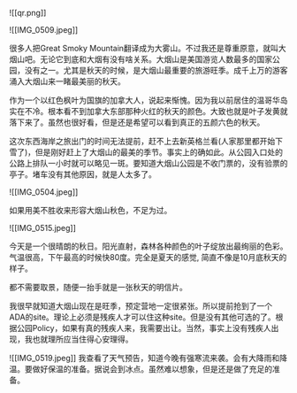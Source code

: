 ![[qr.png]]



![[IMG_0509.jpeg]]

很多人把Great Smoky Mountain翻译成为大雾山。不过我还是尊重原意，就叫大烟山吧。无论它到底和大烟有没有啥关系。大烟山是美国游览人数最多的国家公园，没有之一。尤其是秋天的时候，是大烟山最重要的旅游旺季。成千上万的游客涌入大烟山来一睹最美丽的秋天。

作为一个以红色枫叶为国旗的加拿大人，说起来惭愧。因为我以前居住的温哥华岛实在不冷。根本看不到加拿大东部那种火红的秋天的颜色。大致也就是叶子发黄就落下来了。虽然也很好看，但是还是希望可以看到真正的五颜六色的秋天。

这次东西海岸之旅出门的时间无法提前，赶不上去新英格兰看(人家那里都开始下雪了)，但是刚好赶上了大烟山的最美的季节。事实上的确如此。从公园入口处的公路上排队一小时就可以略见一斑。要知道大烟山公园是不收门票的，没有验票的亭子。堵车没有其他原因，就是人太多了。


![[IMG_0504.jpeg]]

如果用美不胜收来形容大烟山秋色，不足为过。

![[IMG_0515.jpeg]]

今天是一个很晴朗的秋日。阳光直射，森林各种颜色的叶子绽放出最绚丽的色彩。气温很高，下午最高的时候快80度。完全是夏天的感觉, 简直不像是10月底秋天的样子。

都不需要取景，随便一抬手就是一张秋天的明信片。

我很早就知道大烟山现在是旺季，预定营地一定很紧张。所以提前抢到了一个ADA的site。理论上必须是残疾人才可以住这种site。但是没有其他可选的了。根据公园Policy，如果有真的残疾人来，我需要出让。当然，事实上没有残疾人出现，我也就理所应当住得心安理得。

![[IMG_0519.jpeg]]
我查看了天气预告，知道今晚有强寒流来袭。会有大降雨和降温。要做好保温的准备。据说会到冰点。虽然难以想象，但是还是做了充足的准备。